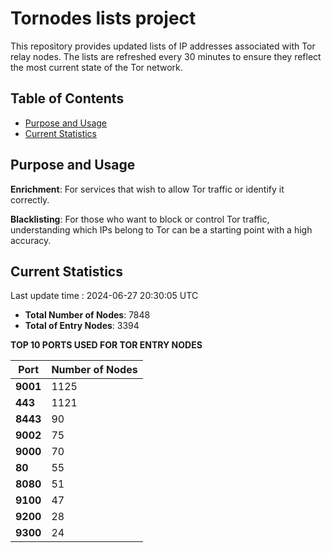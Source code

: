 # Tornodes lists project

This repository provides updated lists of IP addresses associated with Tor relay nodes. The lists are refreshed every 30 minutes to ensure they reflect the most current state of the Tor network.

## Table of Contents

- [Purpose and Usage](#purpose-and-usage)
- [Current Statistics](#current-statistics)


## Purpose and Usage

**Enrichment**: For services that wish to allow Tor traffic or identify it correctly.

**Blacklisting**: For those who want to block or control Tor traffic, understanding which IPs belong to Tor can be a starting point with a high accuracy.

## Current Statistics

Last update time : 2024-06-27 20:30:05 UTC

- **Total Number of Nodes**: 7848
- **Total of Entry Nodes**: 3394

**TOP 10 PORTS USED FOR TOR ENTRY NODES**

| **Port** | **Number of Nodes** |
|------|-----------------|
| **9001**   | 1125  |
| **443**   | 1121  |
| **8443**   | 90  |
| **9002**   | 75  |
| **9000**   | 70  |
| **80**   | 55  |
| **8080**   | 51  |
| **9100**   | 47  |
| **9200**   | 28  |
| **9300**   | 24  |


